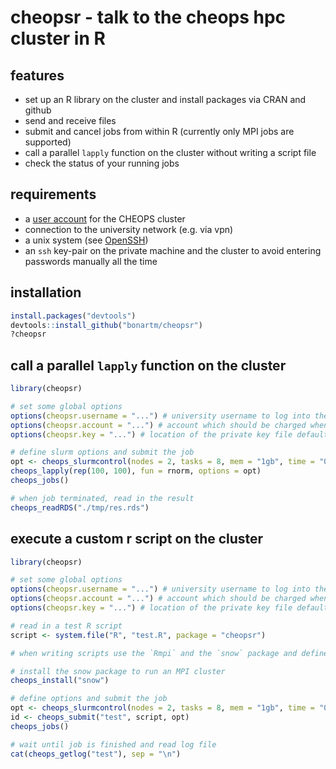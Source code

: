 # cheopsr - talk to the cheops hpc cluster in R

## features
- set up an R library on the cluster and install packages via CRAN and github
- send and receive files
- submit and cancel jobs from within R (currently only MPI jobs are supported)
- call a parallel `lapply` function on the cluster without writing a script file
- check the status of your running jobs

## requirements
- a [user account](https://rrzk.uni-koeln.de/hpc.html?&L=1) for the CHEOPS cluster
- connection to the university network (e.g. via vpn)
- a unix system (see [OpenSSH](https://www.openssh.com/users.html))
- an `ssh` key-pair on the private machine and the cluster to avoid entering passwords manually all the time


## installation
```R
install.packages("devtools")
devtools::install_github("bonartm/cheopsr")
?cheopsr
````

## call a parallel `lapply` function on the cluster
```R
library(cheopsr)

# set some global options
options(cheopsr.username = "...") # university username to log into the cluster
options(cheopsr.account = "...") # account which should be charged when submitting jobs defaults to "UniKoeln"
options(cheopsr.key = "...") # location of the private key file defaults to "~/.ssh/id_rsa"

# define slurm options and submit the job
opt <- cheops_slurmcontrol(nodes = 2, tasks = 8, mem = "1gb", time = "00:00:20", partition = "devel")
cheops_lapply(rep(100, 100), fun = rnorm, options = opt)
cheops_jobs()

# when job terminated, read in the result
cheops_readRDS("./tmp/res.rds")
```

## execute a custom r script on the cluster
```R
library(cheopsr)

# set some global options
options(cheopsr.username = "...") # university username to log into the cluster
options(cheopsr.account = "...") # account which should be charged when submitting jobs defaults to "UniKoeln"
options(cheopsr.key = "...") # location of the private key file defaults to "~/.ssh/id_rsa"

# read in a test R script
script <- system.file("R", "test.R", package = "cheopsr")

# when writing scripts use the `Rmpi` and the `snow` package and define a cluster with `cl <- makeMPIcluster(mpi.universe.size()-1)`

# install the snow package to run an MPI cluster
cheops_install("snow")

# define options and submit the job
opt <- cheops_slurmcontrol(nodes = 2, tasks = 8, mem = "1gb", time = "00:00:20", partition = "devel")
id <- cheops_submit("test", script, opt)
cheops_jobs()

# wait until job is finished and read log file
cat(cheops_getlog("test"), sep = "\n")
````
